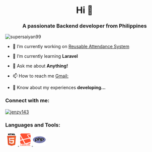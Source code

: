 <h1 align="center">Hi 👋</h1>
<h3 align="center">A passionate Backend developer from Philippines</h3>

<p align="left"> <img src="https://komarev.com/ghpvc/?username=supersaiyan99&label=Profile%20views&color=0e75b6&style=flat" alt="supersaiyan99" /> </p>

- 🔭 I’m currently working on [Reusable Attendance System](https://github.com/SuperSaiyan99/attendance-online)

- 🌱 I’m currently learning **Laravel**

- 💬 Ask me about **Anything!**

- 📫 How to reach me [Gmail:](venzolarte@gmail.com)

- 📄 Know about my experiences **developing...**

<h3 align="left">Connect with me:</h3>
<p align="left">
<a href="https://fb.com/jenzy143" target="blank"><img align="center" src="https://raw.githubusercontent.com/rahuldkjain/github-profile-readme-generator/master/src/images/icons/Social/facebook.svg" alt="jenzy143" height="30" width="40" /></a>
</p>

<h3 align="left">Languages and Tools:</h3>
<p align="left"> <a href="https://www.w3.org/html/" target="_blank" rel="noreferrer"> <img src="https://raw.githubusercontent.com/devicons/devicon/master/icons/html5/html5-original-wordmark.svg" alt="html5" width="40" height="40"/> </a> <a href="https://laravel.com/" target="_blank" rel="noreferrer"> <img src="https://raw.githubusercontent.com/devicons/devicon/master/icons/laravel/laravel-plain-wordmark.svg" alt="laravel" width="40" height="40"/> </a> <a href="https://www.php.net" target="_blank" rel="noreferrer"> <img src="https://raw.githubusercontent.com/devicons/devicon/master/icons/php/php-original.svg" alt="php" width="40" height="40"/> </a> </p>
